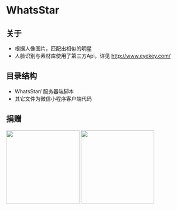 # WhatsStar
## 关于
* 根据人像图片，匹配出相似的明星
* 人脸识别与素材库使用了第三方Api，详见 http://www.eyekey.com/
## 目录结构
* WhatsStar/  服务器端脚本
* 其它文件为微信小程序客户端代码

## 捐赠
  <img src="https://raw.githubusercontent.com/StrickYan/sixchat/master/md_img/Alipay.jpeg" width="200px" />
  <img src="https://raw.githubusercontent.com/StrickYan/sixchat/master/md_img/WePay.jpeg" width="200px" />
